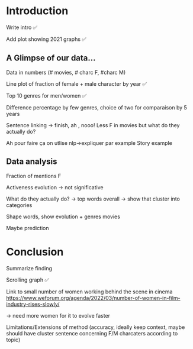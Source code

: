 # Introduction
Write intro ✅

Add plot showing 2021 graphs ✅

## **A Glimpse of our data...**

Data in numbers (# movies, # charc F, #charc M)

Line plot of fraction of female + male character by year ✅

Top 10 genres for men/women ✅

Difference percentage by few genres, choice of two for comparaison by 5 years

Sentence linking -> finish, ah , nooo! Less F in movies but what do they actually do?

Ah pour faire ça on utlise nlp->expliquer par example Story example

## **Data analysis**

Fraction of mentions F 

Activeness evolution -> not significative

What do they actually do? -> top words overall -> show that cluster into categories

Shape words, show evolution + genres movies

Maybe prediction

# Conclusion

Summarize finding

Scrolling graph ✅

Link to small number of women working behind the scene in cinema  https://www.weforum.org/agenda/2022/03/number-of-women-in-film-industry-rises-slowly/

-> need more women for it to evolve faster

Limitations/Extensions of method (accuracy, ideally keep context, maybe should have cluster sentence concerning F/M charcaters according to topic)


